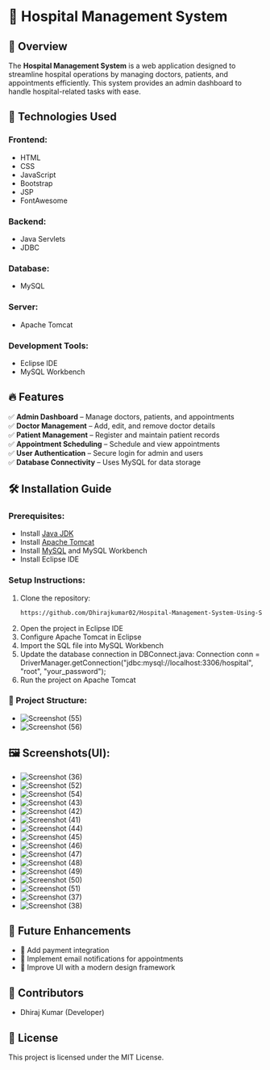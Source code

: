 # 🏥 Hospital Management System  

## 📌 Overview  
The **Hospital Management System** is a web application designed to streamline hospital operations by managing doctors, patients, and appointments efficiently. This system provides an admin dashboard to handle hospital-related tasks with ease.  

## 🚀 Technologies Used  

### **Frontend:**  
- HTML  
- CSS  
- JavaScript  
- Bootstrap  
- JSP  
- FontAwesome  

### **Backend:**  
- Java Servlets  
- JDBC  

### **Database:**  
- MySQL  

### **Server:**  
- Apache Tomcat  

### **Development Tools:**  
- Eclipse IDE  
- MySQL Workbench  

## 🔥 Features  
✅ **Admin Dashboard** – Manage doctors, patients, and appointments  
✅ **Doctor Management** – Add, edit, and remove doctor details  
✅ **Patient Management** – Register and maintain patient records  
✅ **Appointment Scheduling** – Schedule and view appointments  
✅ **User Authentication** – Secure login for admin and users  
✅ **Database Connectivity** – Uses MySQL for data storage  

## 🛠️ Installation Guide  

### **Prerequisites:**  
- Install [Java JDK](https://www.oracle.com/java/technologies/javase-jdk11-downloads.html)  
- Install [Apache Tomcat](https://tomcat.apache.org/)  
- Install [MySQL](https://dev.mysql.com/downloads/) and MySQL Workbench  
- Install Eclipse IDE  

### **Setup Instructions:**  
1. Clone the repository:  
   ```bash git clone
   https://github.com/Dhirajkumar02/Hospital-Management-System-Using-Servlet
   ```
3. Open the project in Eclipse IDE
4. Configure Apache Tomcat in Eclipse
5. Import the SQL file into MySQL Workbench
6. Update the database connection in DBConnect.java: Connection conn = DriverManager.getConnection("jdbc:mysql://localhost:3306/hospital", "root", "your_password");
7. Run the project on Apache Tomcat

### 📂 Project Structure:
- ![Screenshot (55)](https://github.com/user-attachments/assets/db191453-91c7-490c-a60d-3f5fe142ae3a)
- ![Screenshot (56)](https://github.com/user-attachments/assets/a8f2bcec-595a-4950-9726-36d3de478630)

## 🖼️ Screenshots(UI):
 
- ![Screenshot (36)](https://github.com/user-attachments/assets/2f033329-b8ce-4570-bc84-abd0ee351d38)
- ![Screenshot (52)](https://github.com/user-attachments/assets/83cfb611-a21f-42e3-bf8e-18012bcd320c)
- ![Screenshot (54)](https://github.com/user-attachments/assets/42f63ba5-0fab-43c1-b26b-0ebbebe7c70a)
- ![Screenshot (43)](https://github.com/user-attachments/assets/495f3ccd-cc26-4849-af51-661b5c6db30c)
- ![Screenshot (42)](https://github.com/user-attachments/assets/9f77d1ee-f80b-4cc7-940b-eb7297fd3f99)
- ![Screenshot (41)](https://github.com/user-attachments/assets/5620936e-5ace-455d-b23d-f7031594aa80)
- ![Screenshot (44)](https://github.com/user-attachments/assets/52da7a0e-9338-40d3-a299-d2f2e2c64f93)
- ![Screenshot (45)](https://github.com/user-attachments/assets/67300e54-865c-43bb-8e14-8684721cd5b1)
- ![Screenshot (46)](https://github.com/user-attachments/assets/417d2978-40ed-4a10-86ca-0a2a8084390d)
- ![Screenshot (47)](https://github.com/user-attachments/assets/37288916-ae97-4e67-b659-d706b36428b0)
- ![Screenshot (48)](https://github.com/user-attachments/assets/25936d8a-41d4-42ae-987f-1e4b26b69e2f)
- ![Screenshot (49)](https://github.com/user-attachments/assets/bc52ab2d-bec9-457b-965b-e3038a658b91)
- ![Screenshot (50)](https://github.com/user-attachments/assets/f2c4144f-b737-4a26-9d2b-28ecad740b87)
- ![Screenshot (51)](https://github.com/user-attachments/assets/35b1f7b4-6f3b-4394-8a78-44dd869ec5fe)
- ![Screenshot (37)](https://github.com/user-attachments/assets/77ad1c14-be08-4dc4-993d-d07676c8157e)
- ![Screenshot (38)](https://github.com/user-attachments/assets/9d2164ef-3fe5-4231-b598-7f55c1d03861)

## 🔮 Future Enhancements
- 🚀 Add payment integration 
- 🚀 Implement email notifications for appointments
- 🚀 Improve UI with a modern design framework

## 🤝 Contributors
 - Dhiraj Kumar (Developer)

## 📜 License
This project is licensed under the MIT License.
















